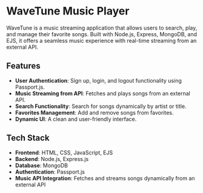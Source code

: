 # WaveTune Music Player

WaveTune is a music streaming application that allows users to search, play, and manage their favorite songs. Built with Node.js, Express, MongoDB, and EJS, it offers a seamless music experience with real-time streaming from an external API.

## Features

- **User Authentication**: Sign up, login, and logout functionality using Passport.js.
- **Music Streaming from API**: Fetches and plays songs from an external API.
- **Search Functionality**: Search for songs dynamically by artist or title.
- **Favorites Management**: Add and remove songs from favorites.
- **Dynamic UI**: A clean and user-friendly interface.

## Tech Stack

- **Frontend**: HTML, CSS, JavaScript, EJS
- **Backend**: Node.js, Express.js
- **Database**: MongoDB
- **Authentication**: Passport.js
- **Music API Integration**: Fetches and streams songs dynamically from an external API  

